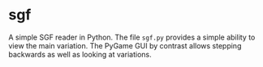 # sgf

A simple SGF reader in Python. The file `sgf.py` provides a simple ability to view the main variation. The PyGame GUI by contrast allows stepping backwards as well as looking at variations.
